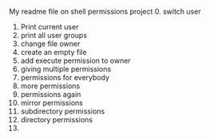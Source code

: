 My readme file on shell permissions project
0. switch user
1. Print current user
2. print all user groups
3. change file owner
4. create an empty file
5. add execute permission to owner
6. giving multiple permissions
7. permissions for everybody
8. more permissions
9. permissions again
10. mirror permissions
11. subdirectory permissions
12. directory permissions
13.  
